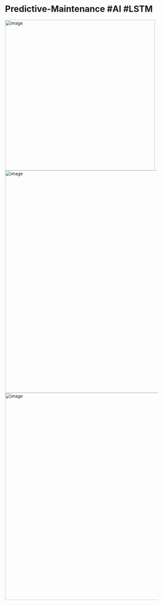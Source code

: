 # Predictive-Maintenance #AI #LSTM

<img width="494" alt="image" src="https://user-images.githubusercontent.com/68886395/215417288-b3391d36-3487-409e-9c79-f40a088472d4.png">
<img width="730" alt="image" src="https://user-images.githubusercontent.com/68886395/215417213-0aaf1e6e-b2fc-44e1-ab7f-47ceb54044ea.png">
<img width="680" alt="image" src="https://user-images.githubusercontent.com/68886395/215417624-829fa82c-7d0c-483a-ad8b-eab412a3bb40.png">

